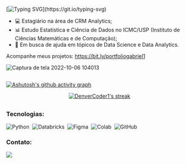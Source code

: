 [![Typing SVG](https://readme-typing-svg.herokuapp.com/?color=701EEE&size=40&center=true&vCenter=true&width=1000&lines=Olá,+meu+nome+é+Gabriel+Felipe.+;Seja+Bem-vindo!)](https://git.io/typing-svg)

- 💻 Estagiário na área de CRM Analytics;
- 📊 Estudo Estatística e Ciência de Dados no ICMC/USP (Instituto de Ciências Matemáticas e de Computação);
- 🚀 Em busca de ajuda em tópicos de Data Science e Data Analytics.

Acompanhe meus projetos: https://bit.ly/portfoliogabriel1


![Captura de tela 2022-10-06 104013](https://user-images.githubusercontent.com/73200069/194328542-67bc8efa-1905-40f5-a342-6236635c39a4.png)

##

[![Ashutosh's github activity graph](https://activity-graph.herokuapp.com/graph?username=gabriellfelipe7&bg_color=141414&color=e137d6&line=7e4c9e&point=403d3d&area=true&hide_border=true)](https://github.com/ashutosh00710/github-readme-activity-graph)

<p align="center">
  <a href="https://github.com/DenverCoder1/github-readme-streak-stats">
    <img title="🔥 Get streak stats for your profile at git.io/streak-stats" alt="DenverCoder1's streak" src="https://streak-stats.demolab.com?user=gabriellfelipe7&theme=buefy&locale=pt-br&background=141414&dates=6D6666&border=000000&sideNums=E73185&currStreakNum=E73185&currStreakLabel=E73185&sideLabels=6B0C94&ring=6b0c94&fire=E73185"/>
  </a>

</p>

##
  
### Tecnologias:
![Python](https://img.shields.io/badge/-python-0D1117?style=for-the-badge&logo=python&logoColor=1572B6&labelColor=0D1117)&nbsp;
![Databricks](https://img.shields.io/badge/Databricks-FF3621?style=for-the-badge&logo=Databricks&logoColor=white)&nbsp;
![Figma](https://img.shields.io/badge/-figma-0D1117?style=for-the-badge&logo=figma&labelColor=0D1117)&nbsp;
![Colab](https://img.shields.io/badge/Colab-F9AB00?style=for-the-badge&logo=googlecolab&color=525252)&nbsp;
![GitHub](https://img.shields.io/badge/-GitHub-0D1117?style=for-the-badge&logo=github&labelColor=0D1117)&nbsp;



### Contato:
<div> 
  <a href="https://www.linkedin.com/in/gabrielfelipeoli/" target="_blank"><img src="https://img.shields.io/badge/-LinkedIn-%230077B5?style=for-the-badge&logo=linkedin&logoColor=white" target="_blank"></a> 
</div>
 

